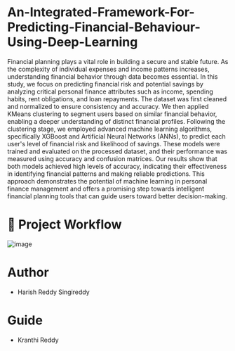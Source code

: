 # An-Integrated-Framework-For-Predicting-Financial-Behaviour-Using-Deep-Learning
Financial planning plays a vital role in building a secure and stable future. As the complexity of individual expenses and income patterns increases, understanding financial behavior through data becomes essential. In this study, we focus on predicting financial risk and potential savings by analyzing critical personal finance attributes such as income, spending habits, rent obligations, and loan repayments. The dataset was first cleaned and normalized to ensure consistency and accuracy. We then applied KMeans clustering to segment users based on similar financial behavior, enabling a deeper understanding of distinct financial profiles. Following the clustering stage, we employed advanced machine learning algorithms, specifically XGBoost and Artificial Neural Networks (ANNs), to predict each user's level of financial risk and likelihood of savings. These models were trained and evaluated on the processed dataset, and their performance was measured using accuracy and confusion matrices. Our results show that both models achieved high levels of accuracy, indicating their effectiveness in identifying financial patterns and making reliable predictions. This approach demonstrates the potential of machine learning in personal finance management and offers a promising step towards intelligent financial planning tools that can guide users toward better decision-making.
# 🧭 Project Workflow
![image](https://github.com/user-attachments/assets/3f37eb5f-d1b5-426f-beba-d33c0eb4038b)
# Author
* Harish Reddy Singireddy
# Guide
* Kranthi Reddy
